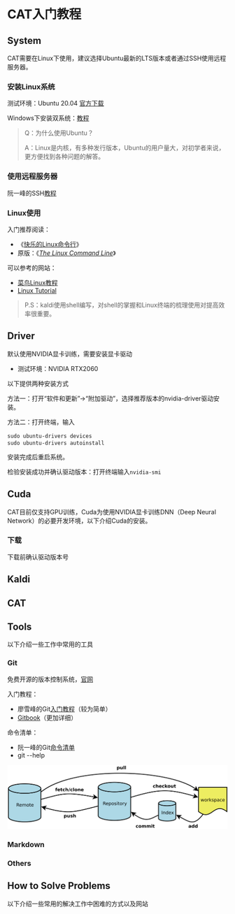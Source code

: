 # CAT入门教程

## System

CAT需要在Linux下使用，建议选择Ubuntu最新的LTS版本或者通过SSH使用远程服务器。

### 安装Linux系统

测试环境：Ubuntu 20.04 [官方下载][1]

Windows下安装双系统：[教程][2]

> Q：为什么使用Ubuntu？
>
> A：Linux是内核，有多种发行版本，Ubuntu的用户量大，对初学者来说，更方便找到各种问题的解答。

### 使用远程服务器

阮一峰的SSH[教程][3]

### Linux使用

入门推荐阅读：

- 《[快乐的Linux命令行][4]》
- 原版：《[*The Linux Command Line*][5]》

可以参考的网站：

- [菜鸟Linux教程][6]
- [Linux Tutorial][7]

> P.S：kaldi使用shell编写，对shell的掌握和Linux终端的梳理使用对提高效率很重要。

## Driver

默认使用NVIDIA显卡训练，需要安装显卡驱动

- 测试环境：NVIDIA RTX2060

以下提供两种安装方式

方法一：打开“软件和更新”->“附加驱动”，选择推荐版本的nvidia-driver驱动安装。

方法二：打开终端，输入

```shell
sudo ubuntu-drivers devices
sudo ubuntu-drivers autoinstall
```

安装完成后重启系统。

检验安装成功并确认驱动版本：打开终端输入`nvidia-smi`

## Cuda

CAT目前仅支持GPU训练，Cuda为使用NVIDIA显卡训练DNN（Deep Neural Network）的必要开发环境，以下介绍Cuda的安装。

### 下载

下载前确认驱动版本号

## Kaldi

## CAT

## Tools

以下介绍一些工作中常用的工具

### Git

免费开源的版本控制系统，[官网][8]

入门教程：

- 廖雪峰的Git[入门教程][10]（较为简单）
- [Gitbook][11]（更加详细）

命令清单：

- 阮一峰的Git[命令清单][9]
- git --help

![Git workflow by 阮一峰](./pictures/git-workflow-ryf.png)

### Markdown

### Others

## How to Solve Problems

以下介绍一些常用的解决工作中困难的方式以及网站

[1]:https://ubuntu.com/download/desktop	"Ubuntu官网下载"
[2]:https://zhuanlan.zhihu.com/p/101307629	"Ubuntu双系统安装教程，知乎"
[3]:https://github.com/wangdoc/ssh-tutorial	"SSH使用教程，阮一峰"
[4]:https://github.com/billie66/TLCL	"《快乐的Linux命令行》"
[5]:http://linuxcommand.org/	"The Linux Command Line"
[6]:https://www.runoob.com/linux/linux-tutorial.html	"菜鸟教程，Linux教程"
[7]:https://github.com/dunwu/linux-tutorial	"dunwu/linux-tutorial"
[8]:https://git-scm.com/	"Git官网"
[9]:./resources/git-cheatsheet-ryf.pdf	"Git常用命令清单，阮一峰"
[10]:https://github.com/numbbbbb/Git-Tutorial-By-liaoxuefeng	"Git入门教程，廖雪峰"
[11]:https://git-scm.com/book/zh/v2	"Gitbook"



